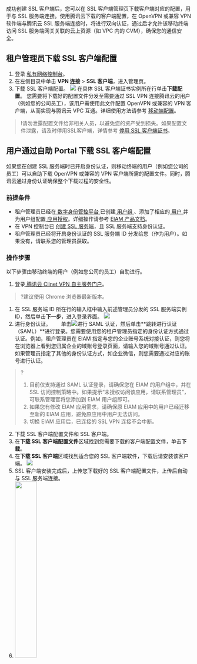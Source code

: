 成功创建 SSL 客户端后，您可以在 SSL 客户端管理页下载客户端对应的配置，用于与 SSL 服务端连接。使用腾讯云下载的客户端配置，在 OpenVPN 或兼容 VPN 软件端与腾讯云 SSL 服务端连接时，将进行双向认证，通过后才允许该移动终端访问 SSL 服务端网关关联的云上资源（如 VPC 内的 CVM），确保您的通信安全。

## 租户管理员下载 SSL 客户端配置
1. 登录 [私有网络控制台](https://console.cloud.tencent.com/vpc/vpc?rid=1)。
2. 在左侧目录中单击 **VPN 连接** > **SSL 客户端**，进入管理页。
3. 下载 SSL 客户端配置。
![](https://qcloudimg.tencent-cloud.cn/raw/11e34d521f5f2be9bd0f5d28534bcd1f.png)
在具体 SSL 客户端证书实例所在行单击**下载配置**。
您需要将下载好的配置文件分发至需要通过 SSL VPN 连接腾讯云的用户（例如您的公司员工），该用户需使用此文件配置 OpenVPN 或兼容的 VPN 客户端，从而实现与腾讯云 VPC 互通。详细使用方法请参考 [移动端配置](https://cloud.tencent.com/document/product/554/64229)。
>!请勿泄露配置文件给非相关人员，以避免您的资产受到损失。如果配置文件泄露，请及时停用SSL客户端，详情参考 [停用 SSL 客户端证书](https://cloud.tencent.com/document/product/554/64227#disable)。
>

## 用户通过自助 Portal 下载 SSL 客户端配置[](id:Portal)
如果您在创建 SSL 服务端时已开启身份认证，则移动终端的用户（例如您公司的员工）可以自助下载 OpenVPN 或兼容的 VPN 客户端所需的配置文件。同时，腾讯云通过身份认证确保整个下载过程的安全性。

### 前提条件
- 租户管理员已经在[ 数字身份管控平台 ](https://console.cloud.tencent.com/eiam)已创建[ 用户组 ](https://cloud.tencent.com/document/product/1442/55067)、添加了相应的[ 用户 ](https://cloud.tencent.com/document/product/1442/55066)并为用户组配置[ 应用授权](https://cloud.tencent.com/document/product/1442/55069)。详细操作请参考 [EIAM 产品文档](https://cloud.tencent.com/document/product/1442)。
- 在 VPN 控制台已 [创建 SSL 服务端](https://cloud.tencent.com/document/product/554/63717)，且 SSL 服务端支持身份认证。
- 租户管理员已经将开启身份认证的 SSL 服务端 ID 分发给您（作为用户）。如果没有，请联系您的管理员获取。


### 操作步骤
以下步骤由移动终端的用户（例如您公司的员工）自助进行。
1. 登录[ 腾讯云 Clinet VPN 自主服务门户](https://self-service.vpnconnection.tencent.com/)。
>?建议使用 Chrome 浏览器最新版本。
>
  1. 在 SSL 服务端 ID 所在行的输入框中输入前述管理员分发的 SSL 服务端实例 ID，然后单击**下一步**，进入登录界面。
![](https://qcloudimg.tencent-cloud.cn/raw/e37b558345b8edeae794d9f650071c5f.png)
  2. 进行身份认证。      
单击![](https://qcloudimg.tencent-cloud.cn/raw/6c78a80d3aadbade303cd3158eba47b9.png)进行 SAML 认证，然后单击**跳转进行认证（SAML）**进行登录。您需要使用您的租户管理员指定的身份认证方式通过认证。例如，租户管理员在 EIAM 指定与您的企业账号系统对接认证，则您将在浏览器上看到您归属企业的域账号登录页面，请输入您的域账号通过认证。如果管理员指定了其他的身份认证方式，如企业微信，则您需要通过对应的账号进行认证。
>?
>1. 目前仅支持通过 SAML 认证登录，请确保您在 EIAM 的用户组中，并在 SSL 访问控制策略中。如果提示“未授权访问该应用，请联系管理员”，可联系管理官将您添加到 EIAM 用户组即可。
>2. 如果您有修改 EIAM 应用需求，请确保原 EIAM 应用中的用户已经迁移至新的 EIAM 应用，避免原应用中用户无法访问。
>3. 切换 EIAM 应用后，已连接的 SSL VPN 连接不会中断。
>
2. 下载 SSL 客户端配置文件和 SSL 客户端。
  1. 在**下载 SSL 客户端配置文件**区域找到您需要下载的客户端配置文件，单击**下载**。
  2. 在**下载 SSL 客户端**区域找到适合您的 SSL 客户端软件，下载后请安装该客户端。
![](https://qcloudimg.tencent-cloud.cn/raw/3ab6a81b13fd4fad19931cdbc832cfe3.png)
3. SSL 客户端安装完成后，上传您下载好的 SSL 客户端配置文件，上传后自动与 SSL 服务端连接。
4. <img src="https://qcloudimg.tencent-cloud.cn/raw/b51ffdfba9caa56ccb742d2e60403d9a.png" width="35%">
